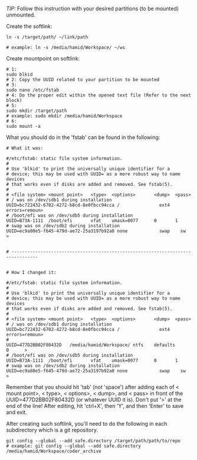 
*TIP:* Follow this instruction with your desired partitions (to be mounted) unmounted.

Create the softlink:

```
ln -s /target/path/ ~/link/path 

# example: ln -s /media/hamid/Workspace/ ~/ws 
```

Create mountpoint on softlink:

```ln 
# 1:
sudo blkid
# 2: Copy the UUID related to your partition to be mounted
# 3:
sudo nano /etc/fstab 
# 4: Do the proper edit within the opened text file (Refer to the next block)
# 5:
sudo mkdir /target/path
# example: sudo mkdir /media/hamid/Workspace
# 6:
sudo mount -a
```

What you should do in the 'fstab' can be found in the following:

```
# What it was:

#/etc/fstab: static file system information.
#
# Use 'blkid' to print the universally unique identifier for a
# device; this may be used with UUID= as a more robust way to name devices
# that works even if disks are added and removed. See fstab(5).
#
# <file system> <mount point>   <type>  <options>       <dump>  <pass>
# / was on /dev/sdb1 during installation
UUID=bc722432-6702-4272-b8cd-8e0fbcc94cca /               ext4    errors=remoun>
# /boot/efi was on /dev/sdb5 during installation
UUID=B73A-1111  /boot/efi       vfat    umask=0077      0       1
# swap was on /dev/sdb2 during installation
UUID=ec9a80e5-f645-479d-ae72-25a3197b92a0 none            swap    sw           >


# --------------------------------------------------------------------------------


# How I changed it:

#/etc/fstab: static file system information.
#
# Use 'blkid' to print the universally unique identifier for a
# device; this may be used with UUID= as a more robust way to name devices
# that works even if disks are added and removed. See fstab(5).
#
# <file system> <mount point>   <type>  <options>       <dump>  <pass>
# / was on /dev/sdb1 during installation
UUID=bc722432-6702-4272-b8cd-8e0fbcc94cca /               ext4    errors=remoun>
#
UUID=477D2BB02F80432D   /media/hamid/Workspace/ ntfs    defaults        0      >
# /boot/efi was on /dev/sdb5 during installation
UUID=B73A-1111  /boot/efi       vfat    umask=0077      0       1
# swap was on /dev/sdb2 during installation
UUID=ec9a80e5-f645-479d-ae72-25a3197b92a0 none            swap    sw           >
```

Remember that you should hit 'tab' (not 'space') after adding each of < mount point>,
< type>, < options>, < dump>, and < pass> in front of the UUID=477D2BB02F80432D 
(or whatever UUID it is). 
Don't put '>' at the end of the line!
After editing, hit 'ctrl+X', then 'Y', and then 'Enter' to save and exit.

After creating such softlink, you'll need to do the following in each subdirectory which is a git repository.

```
git config --global --add safe.directory /target/path/path/to/repo
# example: git config --global --add safe.directory /media/hamid/Workspace/coder_archive
```
